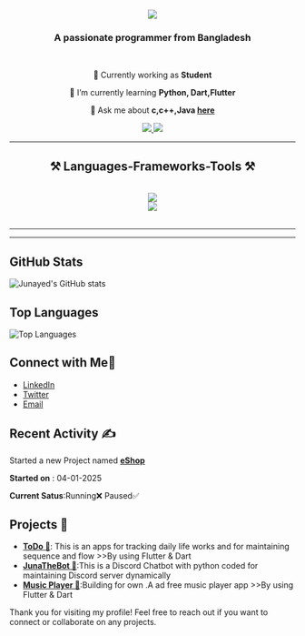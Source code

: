 ﻿

<h1 align="center">
    <img src="https://readme-typing-svg.herokuapp.com/?font=Righteous&size=35&center=true&vCenter=true&width=500&height=70&duration=4000&lines=Hi+There!+👋;+I'm+Junayed+Ahamed!;" />
</h1>

<h3 align="center">A passionate programmer from Bangladesh</h3>

<br/>

<div align="center">
 
 🔭 Currently working as **Student**
 
 🌱 I’m currently learning **Python, Dart,Flutter**

💬 Ask me about **c,c++,Java [here](https://github.com/junayedahamed)**



 </div>
 
<div align="center"> 
  <a href="mailto:junayedahamed.dev@gmail.com">
    <img src="https://img.shields.io/badge/Gmail-333333?style=for-the-badge&logo=gmail&logoColor=red" />
  </a>
  <a href="https://www.linkedin.com/in/junayed-ahamed-561256252" target="_blank">
    <img src="https://img.shields.io/badge/LinkedIn-0077B5?style=for-the-badge&logo=linkedin&logoColor=white"  />
  </a>
  
</div>

 <hr/>
 
<h2 align="center">⚒️ Languages-Frameworks-Tools ⚒️</h2>
<br/>
<div align="center">
    <img src="https://skillicons.dev/icons?i=flutter,vscode,github,figma,git" /><br>
    <img src="https://skillicons.dev/icons?i=python,c,java,cpp,dart" /><br>
</div>

<br/>
<hr/>



<hr/>

## GitHub Stats

![Junayed's GitHub stats](https://github-readme-stats.vercel.app/api?username=junayedahamed&show_icons=true&theme=tokyonight&dark)

## Top Languages

![Top Languages](https://github-readme-stats.vercel.app/api/top-langs/?username=junayedahamed&layout=compact&langs_count=8&theme=tokyonight&dark)

## Connect with Me🤝

- [LinkedIn](https://www.linkedin.com/in/junayedahamed)
- [Twitter](https://twitter.com/junayedahamed)
- [Email](mailto:junayedahamed.dev@gmail.com)

## Recent Activity ✍️

<!--START_SECTION:activity-->
Started a new Project named **[eShop](https://github.com/junayedahamed/eshop)**

**Started on** : 04-01-2025
<!--END_SECTION:activity-->
**Current Satus**:Running❌ Paused✅

## Projects 📕

- **[ToDo 📃](https://github.com/junayedahamed/TODO-App)**: This is an apps for tracking daily life works and for maintaining sequence and flow  >>By using Flutter & Dart
- **[JunaTheBot 🤖](https://github.com/junayedahamed/Juna_the_bot_Discord)**:This is a Discord Chatbot with python coded for maintaining Discord server dynamically 
- **[Music Player 🎵](https://github.com/junayedahamed/music)**:Building for own .A ad free music player app >>By using Flutter & Dart



Thank you for visiting my profile! Feel free to reach out if you want to connect or collaborate on any projects.
